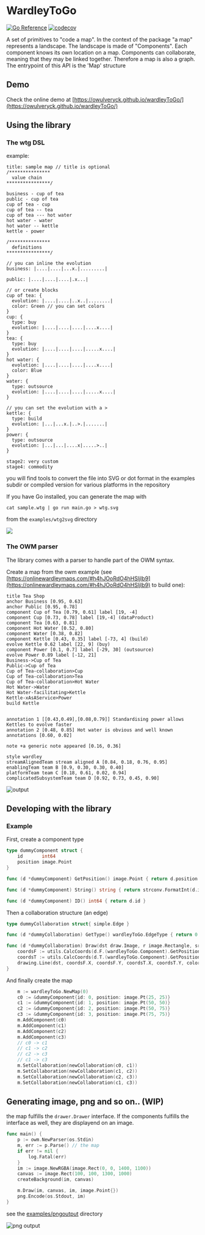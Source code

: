 # WardleyToGo

[![Go Reference](https://pkg.go.dev/badge/github.com/owulveryck/wardleyToGo.svg)](https://pkg.go.dev/github.com/owulveryck/wardleyToGo)
[![codecov](https://codecov.io/gh/owulveryck/wardleyToGo/branch/main/graph/badge.svg?token=9BQW1KMGJS)](https://codecov.io/gh/owulveryck/wardleyToGo)

A set of primitives to "code a map". In the context of the package "a map" represents a landscape.
The landscape is made of "Components". Each component knows its own location on a map.
Components can collaborate, meaning that they may be linked together. Therefore a map is also a graph.
The entrypoint of this API is the 'Map' structure

## Demo 

Check the online demo at [https://owulveryck.github.io/wardleyToGo/](https://owulveryck.github.io/wardleyToGo/)

## Using the library

### The wtg DSL

example:

```
title: sample map // title is optional
/***************
  value chain 
****************/

business - cup of tea
public - cup of tea
cup of tea - cup
cup of tea -- tea
cup of tea --- hot water
hot water - water
hot water -- kettle
kettle - power

/***************
  definitions 
****************/

// you can inline the evolution
business: |....|....|...x.|.........|

public: |....|....|....|.x...|

// or create blocks
cup of tea: {
  evolution: |....|....|..x..|........|
  color: Green // you can set colors
}
cup: {
  type: buy
  evolution: |....|....|....|....x....|
}
tea: {
  type: buy
  evolution: |....|....|....|.....x....|
}
hot water: {
  evolution: |....|....|....|....x....|
  color: Blue
}
water: {
  type: outsource
  evolution: |....|....|....|.....x....|
}

// you can set the evolution with a >
kettle: {
  type: build
  evolution: |...|...x.|..>.|.......|
}
power: {
  type: outsource
  evolution: |...|...|....x|.....>..|
}

stage2: very custom
stage4: commodity
```

you will find tools to convert the file into SVG or dot format in the examples subdir or compiled version for various platforms in the repository

If you have Go installed, you can generate the map with

`cat sample.wtg | go run main.go > wtg.svg`

from the `examples/wtg2svg` directory

![](wtg.svg)

### The OWM parser

The library comes with a parser to handle part of the OWM syntax.

Create a map from the owm example (see [https://onlinewardleymaps.com/#h4hJOoRdO4hHSljIb9](https://onlinewardleymaps.com/#h4hJOoRdO4hHSljIb9) to build one):

[embedmd]:# (examples/parser/sample.owm)
```owm
title Tea Shop
anchor Business [0.95, 0.63]
anchor Public [0.95, 0.78]
component Cup of Tea [0.79, 0.61] label [19, -4]
component Cup [0.73, 0.78] label [19,-4] (dataProduct)
component Tea [0.63, 0.81]
component Hot Water [0.52, 0.80]
component Water [0.38, 0.82]
component Kettle [0.43, 0.35] label [-73, 4] (build)
evolve Kettle 0.62 label [22, 9] (buy)
component Power [0.1, 0.7] label [-29, 30] (outsource)
evolve Power 0.89 label [-12, 21]
Business->Cup of Tea
Public->Cup of Tea
Cup of Tea-collaboration>Cup
Cup of Tea-collaboration>Tea
Cup of Tea-collaboration>Hot Water
Hot Water->Water
Hot Water-facilitating>Kettle 
Kettle-xAsAService>Power
build Kettle


annotation 1 [[0.43,0.49],[0.08,0.79]] Standardising power allows Kettles to evolve faster
annotation 2 [0.48, 0.85] Hot water is obvious and well known
annotations [0.60, 0.02]

note +a generic note appeared [0.16, 0.36]

style wardley
streamAlignedTeam stream aligned A [0.84, 0.18, 0.76, 0.95]
enablingTeam team B [0.9, 0.30, 0.30, 0.40]
platformTeam team C [0.18, 0.61, 0.02, 0.94]
complicatedSubsystemTeam team D [0.92, 0.73, 0.45, 0.90]
```

![output](examples/owm2svg/sample.svg)


## Developing with the library

### Example

First, create a component type

[embedmd]:# (example_draw_test.go /type dummyComponent.*/ /d.id }/)
```go
type dummyComponent struct {
	id       int64
	position image.Point
}

func (d *dummyComponent) GetPosition() image.Point { return d.position }

func (d *dummyComponent) String() string { return strconv.FormatInt(d.id, 10) }

func (d *dummyComponent) ID() int64 { return d.id }
```

Then a collaboration structure (an edge)

[embedmd]:# (example_draw_test.go /type dummyCollaboration.*/ /^}$/)
```go
type dummyCollaboration struct{ simple.Edge }

func (d *dummyCollaboration) GetType() wardleyToGo.EdgeType { return 0 }

func (d *dummyCollaboration) Draw(dst draw.Image, r image.Rectangle, src image.Image, sp image.Point) {
	coordsF := utils.CalcCoords(d.F.(wardleyToGo.Component).GetPosition(), r)
	coordsT := utils.CalcCoords(d.T.(wardleyToGo.Component).GetPosition(), r)
	drawing.Line(dst, coordsF.X, coordsF.Y, coordsT.X, coordsT.Y, color.Gray{Y: 128}, [2]int{})
}
```

And finally create the map

[embedmd]:# (example_draw_test.go /.*m \:= wardleyToGo.NewMap.*/ /.*c1, c3.*/)
```go
	m := wardleyToGo.NewMap(0)
	c0 := &dummyComponent{id: 0, position: image.Pt(25, 25)}
	c1 := &dummyComponent{id: 1, position: image.Pt(50, 50)}
	c2 := &dummyComponent{id: 2, position: image.Pt(50, 75)}
	c3 := &dummyComponent{id: 3, position: image.Pt(75, 75)}
	m.AddComponent(c0)
	m.AddComponent(c1)
	m.AddComponent(c2)
	m.AddComponent(c3)
	// c0 -> c1
	// c1 -> c2
	// c2 -> c3
	// c1 -> c3
	m.SetCollaboration(newCollaboration(c0, c1))
	m.SetCollaboration(newCollaboration(c1, c2))
	m.SetCollaboration(newCollaboration(c2, c3))
	m.SetCollaboration(newCollaboration(c1, c3))
```

## Generating image, png and so on.. (WIP)

the map fulfills the `drawer.Drawer` interface. If the components fulfills the interface as well, they are displayend on an image.

[embedmd]:# (examples/owm2png/main.go /func main.*/ $)
```go
func main() {
	p := owm.NewParser(os.Stdin)
	m, err := p.Parse() // the map
	if err != nil {
		log.Fatal(err)
	}
	im := image.NewRGBA(image.Rect(0, 0, 1400, 1100))
	canvas := image.Rect(100, 100, 1300, 1000)
	createBackground(im, canvas)

	m.Draw(im, canvas, im, image.Point{})
	png.Encode(os.Stdout, im)
}
```

see the [examples/pngoutput](examples/pngoutput) directory

![png output](examples/owm2png/test.png)
